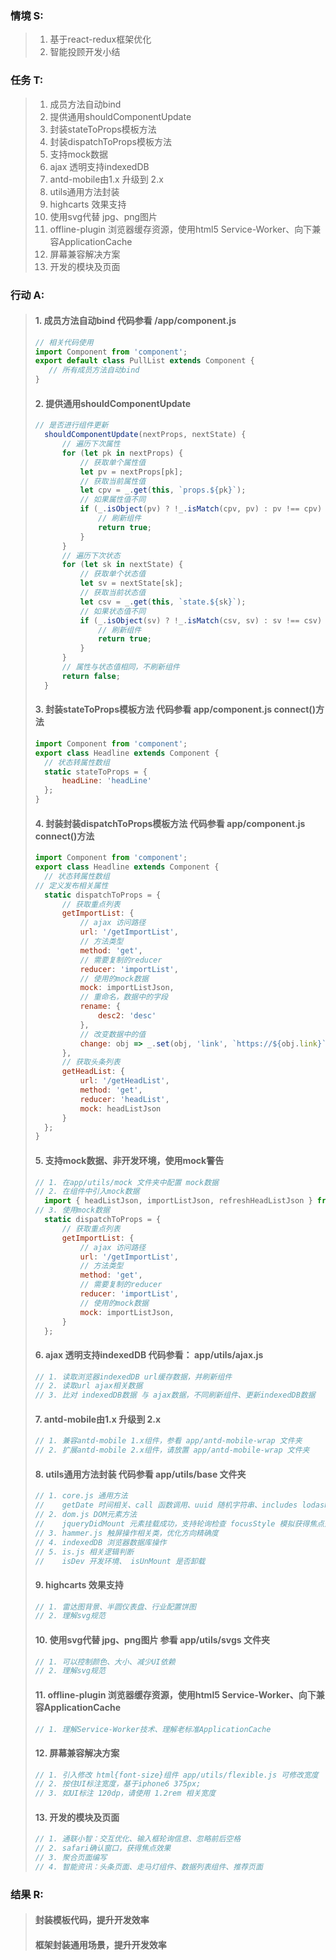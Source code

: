 ### 情境 S:
> 1. 基于react-redux框架优化
> 2. 智能投顾开发小结
### 任务 T:  
> 1. 成员方法自动bind
> 2. 提供通用shouldComponentUpdate
> 3. 封装stateToProps模板方法
> 4. 封装dispatchToProps模板方法
> 5. 支持mock数据
> 6. ajax 透明支持indexedDB
> 7. antd-mobile由1.x 升级到 2.x
> 8. utils通用方法封装
> 9. highcarts 效果支持
> 10. 使用svg代替 jpg、png图片
> 11. offline-plugin 浏览器缓存资源，使用html5 Service-Worker、向下兼容ApplicationCache
> 12. 屏幕兼容解决方案
> 13. 开发的模块及页面
### 行动 A: 
> #### 1. 成员方法自动bind 代码参看 /app/component.js
>```javascript
> // 相关代码使用
> import Component from 'component';
> export default class PullList extends Component { 
>    // 所有成员方法自动bind
> }
>```
> #### 2. 提供通用shouldComponentUpdate
>```javascript
>// 是否进行组件更新
>	shouldComponentUpdate(nextProps, nextState) {
>		// 遍历下次属性
>		for (let pk in nextProps) {
>			// 获取单个属性值
>			let pv = nextProps[pk];
>			// 获取当前属性值
>			let cpv = _.get(this, `props.${pk}`);
>			// 如果属性值不同
>			if (_.isObject(pv) ? !_.isMatch(cpv, pv) : pv !== cpv) {
>				// 刷新组件
>				return true;
>			}
>		}
>		// 遍历下次状态
>		for (let sk in nextState) {
>			// 获取单个状态值
>			let sv = nextState[sk];
>			// 获取当前状态值
>			let csv = _.get(this, `state.${sk}`);
>			// 如果状态值不同
>			if (_.isObject(sv) ? !_.isMatch(csv, sv) : sv !== csv) {
>				// 刷新组件
>				return true;
>			}
>		}
>		// 属性与状态值相同，不刷新组件
>		return false;
>	}
>```
> #### 3. 封装stateToProps模板方法 代码参看 app/component.js connect()方法
>```javascript
>import Component from 'component';
>export class Headline extends Component {
>	// 状态转属性数组
>	static stateToProps = {
>		headLine: 'headLine'
>	};
>}
>```
> #### 4. 封装封装dispatchToProps模板方法 代码参看 app/component.js connect()方法
>```javascript
>import Component from 'component';
>export class Headline extends Component {
>	// 状态转属性数组
>// 定义发布相关属性
>	static dispatchToProps = {
>		// 获取重点列表
>		getImportList: {
>			// ajax 访问路径
>			url: '/getImportList',
>			// 方法类型
>			method: 'get',
>			// 需要复制的reducer
>			reducer: 'importList',
>			// 使用的mock数据
>			mock: importListJson,
>			// 重命名，数据中的字段
>			rename: {
>				desc2: 'desc'
>			},
>			// 改变数据中的值
>			change: obj => _.set(obj, 'link', `https://${obj.link}`)
>		},
>		// 获取头条列表
>		getHeadList: {
>			url: '/getHeadList',
>			method: 'get',
>			reducer: 'headList',
>			mock: headListJson
>		}
>	};
>}
>```
> #### 5. 支持mock数据、非开发环境，使用mock警告
>```javascript
> // 1. 在app/utils/mock 文件夹中配置 mock数据
> // 2. 在组件中引入mock数据
>	import { headListJson, importListJson, refreshHeadListJson } from 'utils/mock';
> // 3. 使用mock数据
>	static dispatchToProps = {
>		// 获取重点列表
>		getImportList: {
>			// ajax 访问路径
>			url: '/getImportList',
>			// 方法类型
>			method: 'get',
>			// 需要复制的reducer
>			reducer: 'importList',
>			// 使用的mock数据
>			mock: importListJson,
>		}
>	};
>```
> #### 6. ajax 透明支持indexedDB 代码参看： app/utils/ajax.js
>```javascript
> // 1. 读取浏览器indexedDB url缓存数据，并刷新组件
> // 2. 读取url ajax相关数据
> // 3. 比对 indexedDB数据 与 ajax数据，不同刷新组件、更新indexedDB数据
>```
> #### 7. antd-mobile由1.x 升级到 2.x
>```javascript
> // 1. 兼容antd-mobile 1.x组件，参看 app/antd-mobile-wrap 文件夹
> // 2. 扩展antd-mobile 2.x组件，请放置 app/antd-mobile-wrap 文件夹
>```
> #### 8. utils通用方法封装 代码参看 app/utils/base 文件夹
>```javascript
> // 1. core.js 通用方法
> //    getDate 时间相关、call 函数调用、uuid 随机字符串、includes lodash扩展方法、override 扩展现有方法、attrRename 属性重命名
> // 2. dom.js DOM元素方法
> //    jqueryDidMount 元素挂载成功，支持轮询检查 focusStyle 模拟获得焦点效果
> // 3. hammer.js 触屏操作相关类，优化方向精确度
> // 4. indexedDB 浏览器数据库操作
> // 5. is.js 相关逻辑判断
> //    isDev 开发环境、 isUnMount 是否卸载
>```
> #### 9. highcarts 效果支持
>```javascript
> // 1. 雷达图背景、半圆仪表盘、行业配置饼图
> // 2. 理解svg规范
>```
> #### 10. 使用svg代替 jpg、png图片 参看 app/utils/svgs 文件夹
>```javascript
> // 1. 可以控制颜色、大小、减少UI依赖
> // 2. 理解svg规范
>```
> #### 11. offline-plugin 浏览器缓存资源，使用html5 Service-Worker、向下兼容ApplicationCache
>```javascript
> // 1. 理解Service-Worker技术、理解老标准ApplicationCache
>```
> #### 12. 屏幕兼容解决方案
>```javascript
> // 1. 引入修改 html{font-size}组件 app/utils/flexible.js 可修改宽度
> // 2. 按住UI标注宽度，基于iphone6 375px;
> // 3. 如UI标注 120dp，请使用 1.2rem 相关宽度
>```
> #### 13. 开发的模块及页面
>```javascript
> // 1. 通联小智：交互优化、输入框轮询信息、忽略前后空格
> // 2. safari确认窗口，获得焦点效果
> // 3. 聚合页面编写
> // 4. 智能资讯：头条页面、走马灯组件、数据列表组件、推荐页面
>```
### 结果 R:
> #### 封装模板代码，提升开发效率
> #### 框架封装通用场景，提升开发效率
